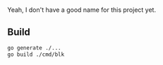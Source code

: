# <Project-Name-Here>

Yeah, I don't have a good name for this project yet.

## Build

```sh
go generate ./...
go build ./cmd/blk
```

